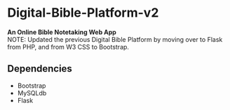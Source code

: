 # Digital-Bible-Platform-v2
<strong> An Online Bible Notetaking Web App </strong>
<br>
NOTE: Updated the previous Digital Bible Platform by moving over to Flask from PHP, and from W3 CSS to Bootstrap.

## Dependencies ##
<ul>
	<li> Bootstrap </li>
	<li> MySQLdb  </li>
	<li> Flask    </li>
</ul>
